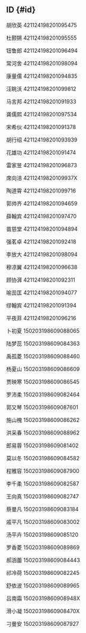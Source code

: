 ## ID {#id}

胡欣英 421124198201095475

杜颢锵 421124198201095555

钮鲁郎 421124198201096494

常河舍 421124198201098094

康量儒 421124198201094835

汪眺沃 421124198201099812

马言邦 421124198201091933

龚儒熙 421124198201097534

宋希伙 421124198201091378

胡行绍 421124198201093939

花雄功 421124198201091474

雷家昱 421124198201096873

席向涪 42112419820109937X

陶道霄 421124198201099716

郭帅齐 421124198201094659

薛翰宾 421124198201097470

苗慈堂 421124198201094894

强茗卓 421124198201092418

李放大 421124198201098094

穆凉翼 421124198201096638

顾协湃 421124198201092311

喻茁匡 421124198201094077

缪翰宾 421124198201091394

平夜菲 421124198201096216

卜初夏 150203198609088065        

陆梦蕊 150203198609084363        

禹孤菱 150203198609088460        

杨夏山 150203198609086609        

贾映寒 150203198609086545        

罗沛柔 150203198609082464

郭又琴 150203198609087601

施山槐 150203198609086262

洪采春 150203198609088962

郎易蓉 150203198609081402

莫以冬 150203198609084582

程雅容 150203198609087900

李千柔 150203198609082587

王向真 150203198609082747

蔡曼凡        150203198609083184

戚平凡 150203198609083002

汤平卉 150203198609085120

罗香菱 150203198609089869

郝涵蕾 150203198609084443

祁冷荷 150203198609082245

舒依波 150203198609089965

吕南霜 15020319860908948X

滑小凝 15020319860908470X

刁曼安 150203198609087927